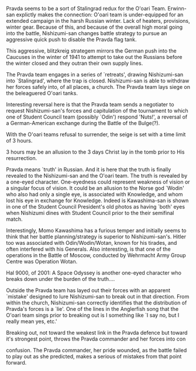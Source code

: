




Pravda seems to be a sort of Stalingrad redux for the O'oari Team.
Erwinn-san explictly makes the connection: O'oari team is under-equipped
for an extended campaign in the harsh Russian winter.  Lack of
heaters, provisions, winter gear.  Because of this, and because of
the overall high moral going into the battle, Nishizumi-san changes
battle strategy to pursue an aggressive quick push to disable the
Pravda flag tank.

This aggressive, blitzkreig strategem mirrors the German push into
the Caucuses in the winter of 1941 to attempt to take out the
Russians before the winter closed and they outran their own supply
lines.

The Pravda team engages in a series of \`retreats', drawing
Nishizumi-san into \`Stalingrad', where the trap is closed.
Nishizumi-san is able to withdraw her forces safely into, of all
places, a church.  The Pravda team lays siege on the beleaguered
O'oari tanks.

Interesting reversal here is that the Pravda team sends a negotiater
to request Nishizumi-san's forces and capitulation of the tournament
to which one of Student Council team (possibly \`Odin') respond
\'Nuts!', a reversal of a German-American exchange during the Battle
of the Bulge(?).

With the O'oari teams refusal to surrender, the seige is set with
a time limit of 3 hours.

3 hours may be an allusion to the 3 days Christ lay in the tomb
prior to His resurrection.

Pravda means \`truth' in Russian.  And it is here that the truth
is finally revealed to the Nishizumi-san and the O'oari team.  The
truth is revealed by a one-eyed character.  One-eyedness could
represent weakness of vision or a singular focus of vision.  It
could be an allusion to the Norse god \`Wodin' who also had only a
single eye, is associated with Knowledge, and whom lost his eye in
exchange for Knowledge.  Indeed is Kawashima-san is shown in one
of the Student Council President's old photos as having \`both'
eyes when Nishizumi dines with  Student Council prior to the their
semifinal match.

Interestingly, Momo Kawashima has a furious temper and initially
seems to think that her battle planning/strategy is superior to
Nishizumi-san's.  Hitler too was associated with Odin/Wodin/Wotan,
known for his tirades, and often interfered with his Generals.  Also
interesting, is that one of the operations in the Battle of Moscow,
conducted by Wehrmacht Army Group Centre was Operation Wotan.

Hal 9000, of 2001: A Space Odyssey is another one-eyed character
who breaks down under the burden of the truth....

Outside the Pravda team has layed out their forces with an apparent
\`mistake' designed to lure Nishizumi-san to break out in that
direction.  From within the church, Nishizumi-san correctly identifies
that the distribution of Pravda's forces is a \`lie'.  One of the
lines in the Anglerfish song that the O'oari team sings prior to
breaking out is I something like `I say no, but I really mean yes,
etc.'

Breaking out, not toward the weakest link in the Pravda defence but
toward it's strongest point, throws the Pravda commander and her
forces into con

confusion.  The Pravda commander, her pride wounded, as the battle
failed to play out as she predicted, makes a serious of mistakes
from that point forward.


